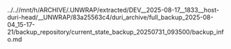 ../..//mnt/h/ARCHIVE/.UNWRAP/extracted/DEV__2025-08-17__1833__host-duri-head/__UNWRAP/83a25563c4/duri_archive/full_backup_2025-08-04_15-17-21/backup_repository/current_state_backup_20250731_093500/backup_info.md